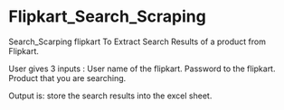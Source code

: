# Flipkart_Search_Scraping

Search_Scarping flipkart
To Extract Search Results of a product from Flipkart.

User gives 3 inputs : User name of the flipkart. Password to the flipkart. Product that you are searching.

Output is: store the search results into the excel sheet.
